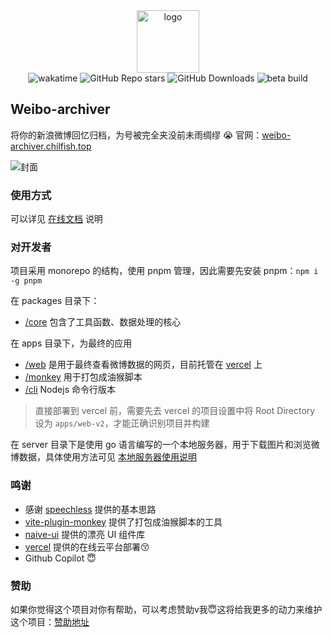<div align="center">
  <img
    alt="logo"
    width="100"
    src="https://p.chilfish.top/weibo/icon.webp"
  />

  <div>
    <img src="https://wakatime.com/badge/user/0842a71f-c026-4b09-8aa0-f8398b4c3423/project/3416f224-f0dc-4b08-805c-af30dbd396b2.svg" alt="wakatime">
    <img alt="GitHub Repo stars" src="https://img.shields.io/github/stars/chilfish/weibo-archiver">
    <img alt="GitHub Downloads" src="https://img.shields.io/github/downloads/chilfish/weibo-archiver/total">
    <img alt="beta build" src="https://github.com/Chilfish/Weibo-archiver/actions/workflows/beta-build.yml/badge.svg">
  </div>
</div>

## Weibo-archiver

将你的新浪微博回忆归档，为号被完全夹没前未雨绸缪 😭 官网：[weibo-archiver.chilfish.top](https://weibo-archiver.chilfish.top)

![封面](https://p.chilfish.top/weibo/cover.webp)

### 使用方式

可以详见 [在线文档] 说明

### 对开发者

项目采用 monorepo 的结构，使用 pnpm 管理，因此需要先安装 pnpm：`npm i -g pnpm`

在 packages 目录下：

- [/core](packages/core/) 包含了工具函数、数据处理的核心

在 apps 目录下，为最终的应用

- [/web](apps/web-v2/) 是用于最终查看微博数据的网页，目前托管在 [vercel] 上
- [/monkey](apps/monkey/) 用于打包成油猴脚本
- [/cli](apps/cli) Nodejs 命令行版本

> 直接部署到 vercel 前，需要先去 vercel 的项目设置中将 Root Directory 设为 `apps/web-v2`，才能正确识别项目并构建

在 server 目录下是使用 go 语言编写的一个本地服务器，用于下载图片和浏览微博数据，具体使用方法可见 [本地服务器使用说明](server/README.md)

### 鸣谢

- 感谢 [speechless] 提供的基本思路
- [vite-plugin-monkey] 提供了打包成油猴脚本的工具
- [naive-ui] 提供的漂亮 UI 组件库
- [vercel] 提供的在线云平台部署😚
- Github Copilot 😇

### 赞助

如果你觉得这个项目对你有帮助，可以考虑赞助v我😇这将给我更多的动力来维护这个项目：[赞助地址]

[releases]: https://raw.githubusercontent.com/Chilfish/Weibo-archiver/monkey/weibo-archiver.user.js
[scripts.zip]: https://github.com/Chilfish/Weibo-archiver/raw/monkey/scripts.zip
[speechless]: https://github.com/meterscao/Speechless
[naive-ui]: https://www.naiveui.com/zh-CN/os-theme
[#1]: https://github.com/Chilfish/Weibo-archiver/issues/1
[#5]: https://github.com/Chilfish/Weibo-archiver/issues/5
[Node.js 官网]: https://nodejs.org/en/download
[vite-plugin-monkey]: https://github.com/lisonge/vite-plugin-monkey
[镜像地址]: https://p.chilfish.top/weibo-archiver.user.js
[项目的 Todo]: https://github.com/Chilfish/Weibo-archiver/issues/7
[赞助地址]: https://chilfish.top/sponsors
[vercel]: https://vercel.com
[使用教程]: https://docs.qq.com/doc/DTWttbXlMUGxZZnZq
[actions]: https://github.com/Chilfish/Weibo-archiver/actions/workflows/beta-build.yml?query=branch:main+event:push+is:success
[微博网页版]: https://weibo.com
[在线文档]: https://weivo-archiver.chilfish.top/docs/
